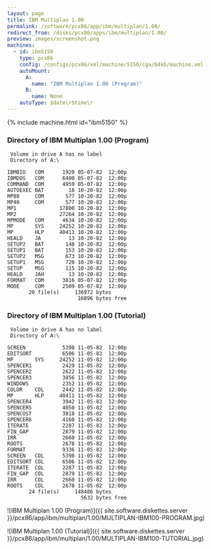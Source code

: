```yaml
---
layout: page
title: IBM Multiplan 1.00
permalink: /software/pcx86/app/ibm/multiplan/1.00/
redirect_from: /disks/pcx86/apps/ibm/multiplan/1.00/
preview: images/screenshot.png
machines:
  - id: ibm5150
    type: pcx86
    config: /configs/pcx86/xml/machine/5150/cga/64kb/machine.xml
    autoMount:
      A:
        name: "IBM Multiplan 1.00 (Program)"
      B:
        name: None
    autoType: $date\r$time\r
---
```


{% include machine.html id="ibm5150" %}

### Directory of IBM Multiplan 1.00 (Program)

	 Volume in drive A has no label
	 Directory of A:\

	IBMBIO   COM      1920 05-07-82  12:00p
	IBMDOS   COM      6400 05-07-82  12:00p
	COMMAND  COM      4959 05-07-82  12:00p
	AUTOEXEC BAT        18 10-20-82  12:00p
	MP80     COM       577 10-20-82  12:00p
	MP40     COM       577 10-20-82  12:00p
	MP1              17800 10-20-82  12:00p
	MP2              27264 10-20-82  12:00p
	MPMODE   COM      4634 10-20-82  12:00p
	MP       SYS     24252 10-20-82  12:00p
	MP       HLP     40411 10-20-82  12:00p
	HEALD    JA         13 10-20-82  12:00p
	SETUP2   BAT       148 10-20-82  12:00p
	SETUP1   BAT       153 10-20-82  12:00p
	SETUP2   MSG       673 10-20-82  12:00p
	SETUP1   MSG       720 10-20-82  12:00p
	SETUP    MSG       115 10-20-82  12:00p
	HEALD    JAH        13 10-20-82  12:00p
	FORMAT   COM      3816 05-07-82  12:00p
	MODE     COM      2509 05-07-82  12:00p
	       20 file(s)     136972 bytes
	                       16896 bytes free

### Directory of IBM Multiplan 1.00 (Tutorial)

	 Volume in drive A has no label
	 Directory of A:\

	SCREEN            5398 11-05-82  12:00p
	EDITSORT          6506 11-05-82  12:00p
	MP       SYS     24252 11-05-82  12:00p
	SPENCER1          2429 11-05-82  12:00p
	SPENCER2          2622 11-05-82  12:00p
	SPENCER3          3856 11-05-82  12:00p
	WINDOWS           2352 11-05-82  12:00p
	COLOR    COL      2442 11-05-82  12:00p
	MP       HLP     40411 11-05-82  12:00p
	SPENCER4          3942 11-05-82  12:00p
	SPENCER5          4050 11-05-82  12:00p
	SPENCOST          3818 11-05-82  12:00p
	SPENCER6          4160 11-05-82  12:00p
	ITERATE           2287 11-05-82  12:00p
	FIN_GAP           2879 11-05-82  12:00p
	IRR               2660 11-05-82  12:00p
	ROOTS             2678 11-05-82  12:00p
	FORMAT            9336 11-05-82  12:00p
	SCREEN   COL      5398 11-05-82  12:00p
	EDITSORT COL      6506 11-05-82  12:00p
	ITERATE  COL      2287 11-05-82  12:00p
	FIN_GAP  COL      2879 11-05-82  12:00p
	IRR      COL      2660 11-05-82  12:00p
	ROOTS    COL      2678 11-05-82  12:00p
	       24 file(s)     148486 bytes
	                        5632 bytes free

![IBM Multiplan 1.00 (Program)]({{ site.software.diskettes.server }}/pcx86/app/ibm/multiplan/1.00/MULTIPLAN-IBM100-PROGRAM.jpg)

![IBM Multiplan 1.00 (Tutorial)]({{ site.software.diskettes.server }}/pcx86/app/ibm/multiplan/1.00/MULTIPLAN-IBM100-TUTORIAL.jpg)
